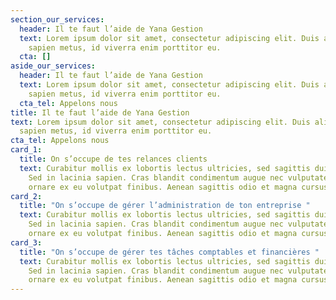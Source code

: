 ```yaml
---
section_our_services:
  header: Il te faut l’aide de Yana Gestion
  text: Lorem ipsum dolor sit amet, consectetur adipiscing elit. Duis aliquam
    sapien metus, id viverra enim porttitor eu.
  cta: []
aside_our_services:
  header: Il te faut l’aide de Yana Gestion
  text: Lorem ipsum dolor sit amet, consectetur adipiscing elit. Duis aliquam
    sapien metus, id viverra enim porttitor eu.
  cta_tel: Appelons nous
title: Il te faut l’aide de Yana Gestion
text: Lorem ipsum dolor sit amet, consectetur adipiscing elit. Duis aliquam
  sapien metus, id viverra enim porttitor eu.
cta_tel: Appelons nous
card_1:
  title: On s’occupe de tes relances clients
  text: Curabitur mollis ex lobortis lectus ultricies, sed sagittis dui laoreet.
    Sed in lacinia sapien. Cras blandit condimentum augue nec vulputate. Fusce
    ornare ex eu volutpat finibus. Aenean sagittis odio et magna cursus semper.
card_2:
  title: "On s’occupe de gérer l’administration de ton entreprise "
  text: Curabitur mollis ex lobortis lectus ultricies, sed sagittis dui laoreet.
    Sed in lacinia sapien. Cras blandit condimentum augue nec vulputate. Fusce
    ornare ex eu volutpat finibus. Aenean sagittis odio et magna cursus semper.
card_3:
  title: "On s’occupe de gérer tes tâches comptables et financières "
  text: Curabitur mollis ex lobortis lectus ultricies, sed sagittis dui laoreet.
    Sed in lacinia sapien. Cras blandit condimentum augue nec vulputate. Fusce
    ornare ex eu volutpat finibus. Aenean sagittis odio et magna cursus semper.
---
```


